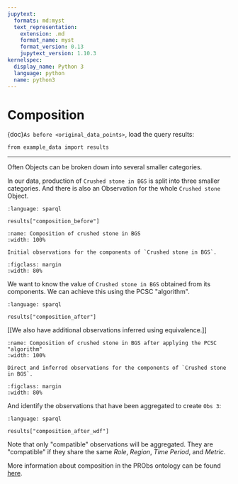 ```yaml
---
jupytext:
  formats: md:myst
  text_representation:
    extension: .md
    format_name: myst
    format_version: 0.13
    jupytext_version: 1.10.3
kernelspec:
  display_name: Python 3
  language: python
  name: python3
---
```


# Composition

{doc}`As before <original_data_points>`, load the query results:

```{code-cell} ipython3
from example_data import results
```

---

Often Objects can be broken down into several smaller categories.

In our data, production of `Crushed stone in BGS` is split into three smaller categories.
And there is also an Observation for the whole `Crushed stone` Object.

```{literalinclude} queries/composition_before.rq
:language: sparql
```

```{code-cell} ipython3
results["composition_before"]
```

<!-- [[ Since we only have the "final" data, we need to specify that we want only the "Direct" ones. We should fix this by removing "Direct". ]] -->

```{figure} figures/CompositionBefore.svg
:name: Composition of crushed stone in BGS
:width: 100%

Initial observations for the components of `Crushed stone in BGS`.
```

```{figure} figures/CE-Legend_vertical.svg
:figclass: margin
:width: 80%
```

We want to know the value of `Crushed stone in BGS` obtained from its components.
We can achieve this using the PCSC "algorithm".

```{literalinclude} queries/composition_after.rq
:language: sparql
```

```{code-cell} ipython3
results["composition_after"]
```

[[We also have additional observations inferred using equivalence.]]

<!-- [[ Since we only have the "final" data, we also get the inferred observations derived using equivalence. ]] -->

```{figure} figures/CompositionAfter.svg
:name: Composition of crushed stone in BGS after applying the PCSC "algorithm"
:width: 100%

Direct and inferred observations for the components of `Crushed stone in BGS`.
```

```{figure} figures/CE-Legend_vertical.svg
:figclass: margin
:width: 80%
```

And identify the observations that have been aggregated to create `Obs 3`:

```{literalinclude} queries/composition_after_wdf.rq
:language: sparql
```

```{code-cell} ipython3
results["composition_after_wdf"]
```

Note that only "compatible" observations will be aggregated.
They are "compatible" if they share the same _Role_, _Region_, _Time Period_, and _Metric_.

More information about composition in the PRObs ontology can be found [here](https://ukfires.github.io/probs-ontology).
